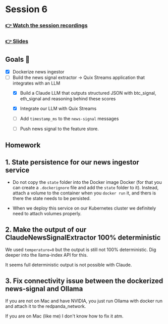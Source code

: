 # Session 6
### [👉 Watch the session recordings]()

### [👉 Slides]()


## Goals 🎯

- [x] Dockerize news ingestor
- [ ] Build the news signal extractor -> Quix Streams application that integrates with an LLM
    - [x] Build a Claude LLM that outputs structured JSON with btc_signal, eth_signal and reasoning behind these scores
    - [x] Integrate our LLM with Quix Streams
    - [ ] Add `timestamp_ms` to the `news-signal` messages
    - [ ] Push news signal to the feature store.
    


## Homework

## 1. State persistence for our news ingestor service
- Do not copy the `state` folder into the Docker image Docker (for that you can create a
`.dockerignore` file and add the `state` folder to it). Instead, attach a volume to the container
when you `docker run` it, and thers is there the state needs to be persisted.

- When we deploy this service on our Kubernetes cluster we definitely need to attach volumes
properly.

## 2. Make the output of our ClaudeNewsSignalExtractor 100% deterministic

We used `temperature=0` but the output is still not 100% deterministic.
Dig deeper into the llama-index API for this.

It seems full deterministic output is not possible with Claude.

## 3. Fix connectivity issue between the dockerized news-signal and Ollama
If you are not on Mac and have NVIDIA, you just run Ollama with docker run
and attach it to the redpanda_network.

If you are on Mac (like me) I don't know how to fix it atm.